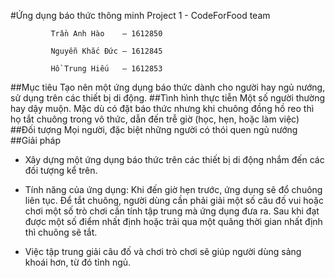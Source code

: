 #Ứng dụng báo thức thông minh
        Project 1 - CodeForFood team
        
             Trần Anh Hào    – 1612850

             Nguyễn Khắc Đức – 1612845
  
             Hồ Trung Hiếu   – 1612853
##Mục tiêu
Tạo nên một ứng dụng báo thức dành cho người hay ngủ nướng, sử dụng trên các thiết bị di động.
##Tình hình thực tiễn
Một số người thường hay dậy muộn. Mặc dù có đặt báo thức nhưng khi chuông đồng hồ reo thì họ tắt chuông trong vô thức, dẫn đến trễ giờ (học, hẹn, hoặc làm việc)
##Đối tượng
Mọi người, đặc biệt những người có thói quen ngủ nướng 
##Giải pháp
* Xây dựng một ứng dụng báo thức trên các thiết bị di động nhắm đến các đối tượng kể trên.

* Tính năng của ứng dụng: Khi đến giờ hẹn trước, ứng dụng sẽ đổ chuông liên tục. Để tắt chuông, người dùng cần phải giải một số câu đố vui hoặc chơi một số trò chơi cần tính tập trung mà ứng dụng đưa ra. Sau khi đạt được một số điểm nhất định hoặc trải qua một quãng thời gian nhất định thì chuông sẽ tắt.

* Việc tập trung giải câu đố và chơi trò chơi sẽ giúp người dùng sảng khoái hơn, từ đó tỉnh ngủ.

